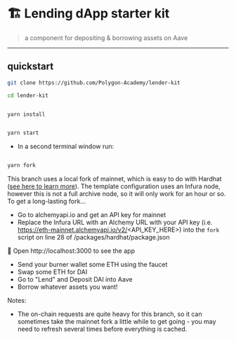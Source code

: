 # 🏗 Lending dApp starter kit

> a component for depositing & borrowing assets on Aave

---

## quickstart

```bash
git clone https://github.com/Polygon-Academy/lender-kit

cd lender-kit
```

```bash

yarn install

```

```bash

yarn start

```

- In a second terminal window run:

```bash

yarn fork

```
This branch uses a local fork of mainnet, which is easy to do with Hardhat ([see here to learn more](https://hardhat.org/guides/mainnet-forking.html)). The template configuration uses an Infura node, however this is not a full archive node, so it will only work for an hour or so. To get a long-lasting fork...
- Go to alchemyapi.io and get an API key for mainnet
- Replace the Infura URL with an Alchemy URL with your API key (i.e. https://eth-mainnet.alchemyapi.io/v2/<API_KEY_HERE>) into the `fork` script on line 28 of /packages/hardhat/package.json

📱 Open http://localhost:3000 to see the app

- Send your burner wallet some ETH using the faucet
- Swap some ETH for DAI
- Go to "Lend" and Deposit DAI into Aave
- Borrow whatever assets you want!

Notes:
- The on-chain requests are quite heavy for this branch, so it can sometimes take the mainnet fork a little while to get going - you may need to refresh several times before everything is cached.

